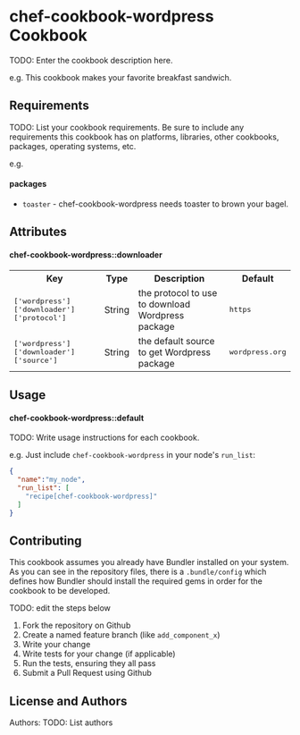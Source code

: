 chef-cookbook-wordpress Cookbook
================================
TODO: Enter the cookbook description here.

e.g.
This cookbook makes your favorite breakfast sandwich.

Requirements
------------
TODO: List your cookbook requirements. Be sure to include any requirements this cookbook has on platforms, libraries, other cookbooks, packages, operating systems, etc.

e.g.
#### packages
- `toaster` - chef-cookbook-wordpress needs toaster to brown your bagel.

Attributes
----------

#### chef-cookbook-wordpress::downloader
<table>
  <tr>
    <th>Key</th>
    <th>Type</th>
    <th>Description</th>
    <th>Default</th>
  </tr>
  <tr>
    <td><tt>['wordpress']['downloader']['protocol']</tt></td>
    <td>String</td>
    <td>the protocol to use to download Wordpress package</td>
    <td><tt>https</tt></td>
  </tr>
  <tr>
    <td><tt>['wordpress']['downloader']['source']</tt></td>
    <td>String</td>
    <td>the default source to get Wordpress package</td>
    <td><tt>wordpress.org</tt></td>
  </tr>
</table>

Usage
-----
#### chef-cookbook-wordpress::default
TODO: Write usage instructions for each cookbook.

e.g.
Just include `chef-cookbook-wordpress` in your node's `run_list`:

```json
{
  "name":"my_node",
  "run_list": [
    "recipe[chef-cookbook-wordpress]"
  ]
}
```

Contributing
------------

This cookbook assumes you already have Bundler installed on your system. 
As you can see in the repository files, there is a `.bundle/config` which defines 
how Bundler should install the required gems in order for the cookbook to be developed.

TODO: edit the steps below
1. Fork the repository on Github
2. Create a named feature branch (like `add_component_x`)
3. Write your change
4. Write tests for your change (if applicable)
5. Run the tests, ensuring they all pass
6. Submit a Pull Request using Github

License and Authors
-------------------
Authors: TODO: List authors

